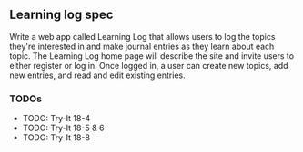 ## Learning log spec
Write a web app called Learning Log that allows users to log the topics they're interested in and make journal entries as they learn about each topic.
The Learning Log home page will describe the site and invite users to either register or log in.
Once logged in, a user can create new topics, add new entries, and read and edit existing entries.


### TODOs
- TODO: Try-It 18-4
- TODO: Try-It 18-5 & 6
- TODO: Try-It 18-8
